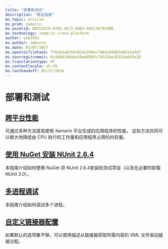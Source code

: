 ```yaml
---
title: "部署和测试"
description: "稳定指南"
ms.topic: article
ms.prod: xamarin
ms.assetid: D02C62C9-47D1-4E72-8A83-602C3E7929BE
ms.technology: xamarin-cross-platform
author: asb3993
ms.author: amburns
ms.date: 03/07/2017
ms.openlocfilehash: ff8a54a835b382dc949ec7d84169d85e6614a3df
ms.sourcegitcommit: 6cd40d190abe38edd50fc74331be15324a845a28
ms.translationtype: HT
ms.contentlocale: zh-CN
ms.lasthandoff: 02/27/2018
---
```

# <a name="deployment-and-testing"></a>部署和测试

##  <a name="cross-platform-performancememory-perf-best-practicesmd"></a>[跨平台性能](memory-perf-best-practices.md)

可通过多种方法提高使用 Xamarin 平台生成的应用程序的性能。 这些方法共同可以极大地降低由 CPU 执行的工作量和应用程序占用的内存量。

## <a name="installing-nunit-264-using-nugetinstalling-nunit-using-nugetmd"></a>[使用 NuGet 安装 NUnit 2.6.4](installing-nunit-using-nuget.md)

本指南介绍如何使用 NuGet 将 NUnit 2.6.4安装到测试项目（以及在必要时卸载 NUnit 3.0）。

## <a name="multi-process-debuggingmulti-process-debuggingmd"></a>[多进程调试](multi-process-debugging.md)

本指南介绍如何调试多个进程。


##  <a name="custom-linker-configurationlinkermd"></a>[自定义链接器配置](linker.md)

如果默认的选项集不够，可以使用描述从链接器获取所需内容的 XML 文件驱动链接过程。